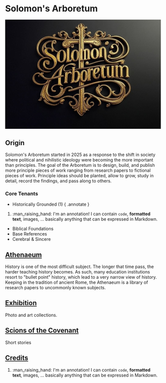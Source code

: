 # Solomon's Arboretum 

![Solomon's Arboretum](images/logo/sa-logo-1.jpg)

## Origin

Solomon's Arboretum started in 2025 as a response to the shift in society where political and nihilistic ideology were becoming the more important than principles. The goal of the Arboretum is to design, build, and publish more principle pieces of work ranging from research papers to fictional pieces of work. Principle ideas should be planted, allow to grow, study in detail, record the findings, and pass along to others.

### Core Tenants
- Historically Grounded (1)
{ .annotate }

1.  :man_raising_hand: I'm an annotation! I can contain `code`, __formatted
    text__, images, ... basically anything that can be expressed in Markdown.
- Biblical Foundations
- Base References
- Cerebral & Sincere

## [Athenaeum](./athen/index.md)

History is one of the most difficult subject. The longer that time pass, the harder teaching history becomes. As such, many education institutions resort to "bullet point" history, which lead to a very narrow view of history. Keeping in the tradition of ancient Rome, the Athenaeum is a library of research papers to uncommonly known subjects. 

## [Exhibition](./exhibition/index.md)

Photo and art collections.

## [Scions of the Covenant](./sotc/index.md)

Short stories

## [Credits](./credits.md)



1.  :man_raising_hand: I'm an annotation! I can contain `code`, __formatted
    text__, images, ... basically anything that can be expressed in Markdown.